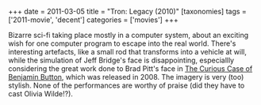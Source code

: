+++
date = 2011-03-05
title = "Tron: Legacy (2010)"
[taxonomies]
tags = ['2011-movie', 'decent']
categories = ['movies']
+++

Bizarre sci-fi taking place mostly in a computer system, about an
exciting wish for one computer program to escape into the real world.
There's interesting artefacts, like a small rod that transforms into a
vehicle at will, while the simulation of Jeff Bridge's face is
disappointing, especiallly considering the great work done to Brad
Pitt's face in [The Curious Case of Benjamin Button], which was
released in 2008. The imagery is very (too) stylish. None of the
performances are worthy of praise (did they have to cast Olivia
Wilde!?).

  [The Curious Case of Benjamin Button]: http://tshepang.net/finchers-most-pointless-yet
